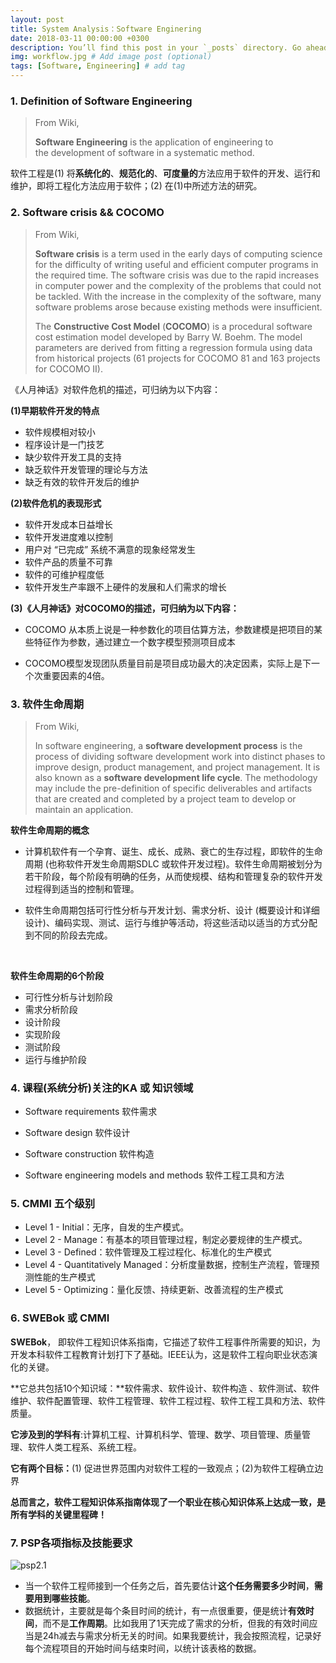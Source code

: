 ```yaml
---
layout: post
title: System Analysis：Software Enginering 
date: 2018-03-11 00:00:00 +0300
description: You’ll find this post in your `_posts` directory. Go ahead and edit it and re-build the site to see your changes. # Add post description (optional)
img: workflow.jpg # Add image post (optional)
tags: [Software, Engineering] # add tag
---
```


### 1. Definition of Software Engineering

>From Wiki,
>
>**Software Engineering** is the application of engineering to the development of software in a systematic method.

软件工程是(1) 将**系统化的**、**规范化的**、**可度量的**方法应用于软件的开发、运行和维护，即将工程化方法应用于软件；(2) 在(1)中所述方法的研究。

### 2. Software crisis && COCOMO

> From Wiki,
>
> **Software crisis** is a term used in the early days of computing science for the difficulty of writing useful and efficient computer programs in the required time. The software crisis was due to the rapid increases in computer power and the complexity of the problems that could not be tackled. With the increase in the complexity of the software, many software problems arose because existing methods were insufficient.
>
> The **Constructive Cost Model** (**COCOMO**) is a procedural software cost estimation model developed by Barry W. Boehm. The model parameters are derived from fitting a regression formula using data from historical projects (61 projects for COCOMO 81 and 163 projects for COCOMO II).

《人月神话》对软件危机的描述，可归纳为以下内容：

**(1)早期软件开发的特点**

- 软件规模相对较小
- 程序设计是一门技艺
- 缺少软件开发工具的支持
- 缺乏软件开发管理的理论与方法
- 缺乏有效的软件开发后的维护

**(2)软件危机的表现形式**
- 软件开发成本日益增长
- 软件开发进度难以控制
- 用户对 “已完成” 系统不满意的现象经常发生
- 软件产品的质量不可靠
- 软件的可维护程度低
- 软件开发生产率跟不上硬件的发展和人们需求的增长

**(3)《人月神话》对COCOMO的描述，可归纳为以下内容：**
- COCOMO 从本质上说是一种参数化的项目估算方法，参数建模是把项目的某些特征作为参数，通过建立一个数字模型预测项目成本

- COCOMO模型发现团队质量目前是项目成功最大的决定因素，实际上是下一个次重要因素的4倍。

### 3. 软件生命周期

> From Wiki,
>
> In software engineering, a **software development process** is the process of dividing software development work into distinct phases to improve design, product management, and project management. It is also known as a **software development life cycle**. The methodology may include the pre-definition of specific deliverables and artifacts that are created and completed by a project team to develop or maintain an application.

**软件生命周期的概念**
- 计算机软件有一个孕育、诞生、成长、成熟、衰亡的生存过程，即软件的生命周期 (也称软件开发生命周期SDLC 或软件开发过程)。软件生命周期被划分为若干阶段，每个阶段有明确的任务，从而使规模、结构和管理复杂的软件开发过程得到适当的控制和管理。

- 软件生命周期包括可行性分析与开发计划、需求分析、设计 (概要设计和详细设计)、编码实现、测试、运行与维护等活动，将这些活动以适当的方式分配到不同的阶段去完成。

  ​

**软件生命周期的6个阶段**

- 可行性分析与计划阶段
- 需求分析阶段
- 设计阶段
- 实现阶段
- 测试阶段
- 运行与维护阶段

### 4. 课程(系统分析)关注的KA 或 知识领域 

- Software requirements 软件需求


- Software design 软件设计


- Software construction 软件构造


- Software engineering models and methods 软件工程工具和方法

### 5. CMMI 五个级别

- Level 1 - Initial：无序，自发的生产模式。
- Level 2 - Manage：有基本的项目管理过程，制定必要规律的生产模式。
- Level 3 - Defined：软件管理及工程过程化、标准化的生产模式
- Level 4 - Quantitatively Managed：分析度量数据，控制生产流程，管理预测性能的生产模式
- Level 5 - Optimizing：量化反馈、持续更新、改善流程的生产模式

### 6. SWEBok 或 CMMI

**SWEBok**， 即软件工程知识体系指南，它描述了软件工程事件所需要的知识，为开发本科软件工程教育计划打下了基础。IEEE认为，这是软件工程向职业状态演化的关键。

**它总共包括10个知识域：**软件需求、软件设计、软件构造 、软件测试、软件维护、软件配置管理、软件工程管理、软件工程过程、软件工程工具和方法、软件质量。

**它涉及到的学科有**:计算机工程、计算机科学、管理、数学、项目管理、质量管理、软件人类工程系、系统工程。

**它有两个目标：**(1) 促进世界范围内对软件工程的一致观点；(2)为软件工程确立边界

**总而言之，软件工程知识体系指南体现了一个职业在核心知识体系上达成一致，是所有学科的关键里程碑！**



### 7. PSP各项指标及技能要求

 ![psp2.1]({{site.baseurl}}/assets/img/psp2.1.png)

- 当一个软件工程师接到一个任务之后，首先要估计**这个任务需要多少时间**，**需要用到哪些技能**。
- 数据统计，主要就是每个条目时间的统计，有一点很重要，便是统计**有效时间**，而不是**工作周期**。比如我用了1天完成了需求的分析，但我的有效时间应当是24h减去与需求分析无关的时间。如果我要统计，我会按照流程，记录好每个流程项目的开始时间与结束时间，以统计该表格的数据。

